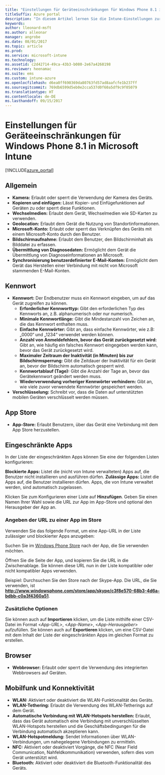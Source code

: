 ```yaml
---
title: "Einstellungen für Geräteeinschränkungen für Windows Phone 8.1 in Intune"
titleSuffix: Azure portal
description: "In diesem Artikel lernen Sie die Intune-Einstellungen zur Steuerung von Geräteeinstellungen und -funktionen auf Windows Phone 8.1-Geräten kennen."
keywords: 
author: lleonard-msft
ms.author: alleonar
manager: angrobe
ms.date: 08/01/2017
ms.topic: article
ms.prod: 
ms.service: microsoft-intune
ms.technology: 
ms.assetid: c2d42714-49ca-43b3-b080-2e67a4268198
ms.reviewer: heenamac
ms.suite: ems
ms.custom: intune-azure
ms.openlocfilehash: d6ea0ff690369da80763fd57ad8aafcfe1b237ff
ms.sourcegitcommit: 769db6599d5eb0e2cca537d0f60a5df9c9f05079
ms.translationtype: HT
ms.contentlocale: de-DE
ms.lasthandoff: 09/15/2017
---
```

# <a name="windows-phone-81-device-restriction-settings-in-microsoft-intune"></a>Einstellungen für Geräteeinschränkungen für Windows Phone 8.1 in Microsoft Intune

[!INCLUDE[azure_portal](./includes/azure_portal.md)]

## <a name="general"></a>Allgemein

-   **Kamera:** Erlaubt oder sperrt die Verwendung der Kamera des Geräts.
-   **Kopieren und einfügen:** Lässt Kopier- und Einfügefunktionen auf Geräten zu oder sperrt diese Funktionen.
-   **Wechselmedien:** Erlaubt dem Gerät, Wechselmedien wie SD-Karten zu verwenden.
-   **Geolocation:** Erlaubt dem Gerät die Nutzung von Standortinformationen.
-   **Microsoft-Konto:** Erlaubt oder sperrt das Verknüpfen des Geräts mit einem Microsoft-Konto durch den Benutzer.
-   **Bildschirmaufnahme:** Erlaubt dem Benutzer, den Bildschirminhalt als Bilddatei zu erfassen.
-   **Übermittlung von Diagnosedaten:** Ermöglicht dem Gerät die Übermittlung von Diagnoseinformationen an Microsoft.
-   **Synchronisierung benutzerdefinierter E-Mail-Konten:** Ermöglicht dem Gerät das Herstellen einer Verbindung mit nicht von Microsoft stammenden E-Mail-Konten.

## <a name="password"></a>Kennwort

-   **Kennwort:** Der Endbenutzer muss ein Kennwort eingeben, um auf das Gerät zugreifen zu können.
    -   **Erforderlicher Kennworttyp:** Gibt den erforderlichen Typ des Kennworts an, z.B. alphanumerisch oder nur numerisch.
    -   **Minimale Kennwortlänge:** Gibt die Mindestanzahl von Zeichen an, die das Kennwort enthalten muss.
    -   **Einfache Kennwörter:** Gibt an, dass einfache Kennwörter, wie z.B: „0000“ und „1234“ verwendet werden können.
    -   **Anzahl von Anmeldefehlern, bevor das Gerät zurückgesetzt wird:** Gibt an, wie häufig ein falsches Kennwort eingegeben werden kann, bevor das Gerät zurückgesetzt wird.
    -   **Maximaler Zeitraum der Inaktivität (in Minuten) bis zur Bildschirmsperrung:** Gibt die Zeitdauer der Inaktivität für ein Gerät an, bevor der Bildschirm automatisch gesperrt wird.
    -   **Kennwortablauf (Tage):** Gibt die Anzahl der Tage an, bevor das Gerätekennwort geändert werden muss.
    -   **Wiederverwendung vorheriger Kennwörter verhindern:** Gibt an, wie viele zuvor verwendete Kennwörter gespeichert werden.
-   **Verschlüsselung:** Schreibt vor, dass die Daten auf unterstützten mobilen Geräten verschlüsselt werden müssen.

## <a name="app-store"></a>App Store

-   **App-Store:** Erlaubt Benutzern, über das Gerät eine Verbindung mit dem App Store herzustellen.

## <a name="restricted-apps"></a>Eingeschränkte Apps

In der Liste der eingeschränkten Apps können Sie eine der folgenden Listen konfigurieren:

**Blockierte Apps:** Listet die (nicht von Intune verwalteten) Apps auf, die Benutzer nicht installieren und ausführen dürfen.
**Zulässige Apps:** Listet die Apps auf, die Benutzer installieren dürfen. Apps, die von Intune verwaltet werden, sind automatisch zugelassen.

Klicken Sie zum Konfigurieren einer Liste auf **Hinzufügen**. Geben Sie einen Namen Ihrer Wahl sowie die URL zur App im App-Store und optional den Herausgeber der App an.

### <a name="how-to-specify-the-url-to-an-app-in-the-store"></a>Angeben der URL zu einer App im Store

Verwenden Sie das folgende Format, um eine App-URL in der Liste zulässiger und blockierter Apps anzugeben:

Suchen Sie im [Windows Phone Store](https://www.microsoft.com/store/apps/windows-phone) nach der App, die Sie verwenden möchten.

Öffnen Sie die Seite der App, und kopieren Sie die URL in die Zwischenablage. Sie können diese URL nun in der Liste kompatibler oder nicht kompatibler Apps verwenden.

Beispiel: Durchsuchen Sie den Store nach der Skype-App. Die URL, die Sie verwenden, ist **http://www.windowsphone.com/store/app/skype/c3f8e570-68b3-4d6a-bdbb-c0a3f4360a51**.



### <a name="additional-options"></a>Zusätzliche Optionen

Sie können auch auf **Importieren** klicken, um die Liste mithilfe einer CSV-Datei im Format <*App-URL*>, <*App-Name*>, <*App-Herausgeber*> aufzufüllen. Sie können auch auf **Exportieren** klicken, um eine CSV-Datei mit dem Inhalt der Liste der eingeschränkten Apps im gleichen Format zu erstellen.


## <a name="browser"></a>Browser

-   **Webbrowser:** Erlaubt oder sperrt die Verwendung des integrierten Webbrowsers auf Geräten.

## <a name="cellular-and-connectivity"></a>Mobilfunk und Konnektivität

-   **WLAN:** Aktiviert oder deaktiviert die WLAN-Funktionalität des Geräts.
-   **WLAN-Tethering:** Erlaubt die Verwendung des WLAN-Tetherings auf dem Gerät.
-   **Automatische Verbindung mit WLAN-Hotspots herstellen:** Erlaubt, dass das Gerät automatisch eine Verbindung mit unverschlüsselten WLAN-Hotspots herstellen und die Geschäftsbedingungen für die Verbindung automatisch akzeptieren kann.
-   **WLAN-Hotspotmeldung:** Sendet Informationen über WLAN-Verbindungen, um nahegelegene Verbindungen zu ermitteln.
-   **NFC:** Aktiviert oder deaktiviert Vorgänge, die NFC (Near Field Communication, Nahfeldkommunikation) verwenden, sofern dies vom Gerät unterstützt wird.
-   **Bluetooth:** Aktiviert oder deaktiviert die Bluetooth-Funktionalität des Geräts.
